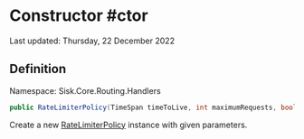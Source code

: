# Constructor #ctor
Last updated: Thursday, 22 December 2022

## Definition
Namespace: Sisk.Core.Routing.Handlers

```csharp
public RateLimiterPolicy(TimeSpan timeToLive, int maximumRequests, bool limitByOriginIP, bool limitByCookies)
```

Create a new [RateLimiterPolicy](/spec/Sisk/Core/Routing/Handlers/RateLimiterPolicy) instance with given parameters.

